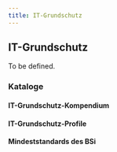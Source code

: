 ```yaml
---
title: IT-Grundschutz
---
```


## IT-Grundschutz

To be defined.

### Kataloge

#### IT-Grundschutz-Kompendium

#### IT-Grundschutz-Profile

#### Mindeststandards des BSi
